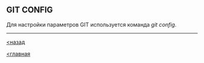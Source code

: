 ## GIT CONFIG

Для настройки параметров GIT используется команда *git config*.

---

[<назад](perintah.md)

[<главная](readme.md)